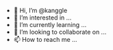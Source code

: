 - 👋 Hi, I’m @kanggle
- 👀 I’m interested in ...
- 🌱 I’m currently learning ...
- 💞️ I’m looking to collaborate on ...
- 📫 How to reach me ...

<!---
kanggle/kanggle is a ✨ special ✨ repository because its `README.md` (this file) appears on your GitHub profile.
You can click the Preview link to take a look at your changes.
--->
